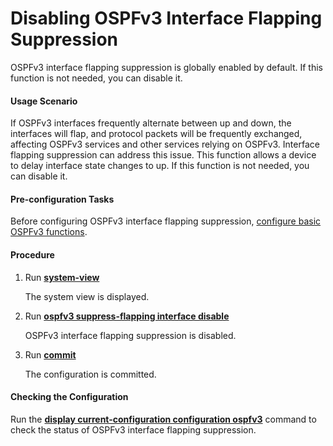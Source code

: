 Disabling OSPFv3 Interface Flapping Suppression
===============================================

OSPFv3 interface flapping suppression is globally enabled by default. If this function is not needed, you can disable it.

#### Usage Scenario

If OSPFv3 interfaces frequently alternate between up and down, the interfaces will flap, and protocol packets will be frequently exchanged, affecting OSPFv3 services and other services relying on OSPFv3. Interface flapping suppression can address this issue. This function allows a device to delay interface state changes to up. If this function is not needed, you can disable it.


#### Pre-configuration Tasks

Before configuring OSPFv3 interface flapping suppression, [configure basic OSPFv3 functions](dc_vrp_ospfv3_cfg_2003.html).


#### Procedure

1. Run [**system-view**](cmdqueryname=system-view)
   
   
   
   The system view is displayed.
2. Run [**ospfv3 suppress-flapping interface disable**](cmdqueryname=ospfv3+suppress-flapping+interface+disable)
   
   
   
   OSPFv3 interface flapping suppression is disabled.
3. Run [**commit**](cmdqueryname=commit)
   
   
   
   The configuration is committed.

#### Checking the Configuration

Run the [**display current-configuration configuration ospfv3**](cmdqueryname=display+current-configuration+configuration+ospfv3) command to check the status of OSPFv3 interface flapping suppression.